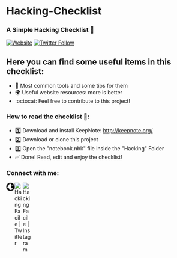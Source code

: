 # Hacking-Checklist

### A Simple Hacking Checklist 👾

[![Website](https://img.shields.io/website?label=Hackingfacile.it&style=for-the-badge&url=https%3A%2F%2Fhackingfacile.it)](https://hackingfacile.it)
[![Twitter Follow](https://img.shields.io/twitter/follow/facile_hacking?label=Follow%20on%20Twitter!&style=for-the-badge)](https://twitter.com/facile_hacking)


## Here you can find some useful items in this checklist:

- 📝 Most common tools and some tips for them
- 🌍 Useful website resources: more is better
- :octocat: Feel free to contribute to this project!


### How to read the checklist 📘:

- 1️⃣ Download and install KeepNote: http://keepnote.org/
- 2️⃣ Download or clone this project
- 3️⃣ Open the "notebook.nbk" file inside the "Hacking" Folder
- ✅ Done! Read, edit and enjoy the checklist!


### Connect with me:

[<img align="left" alt="Hacking Facile | Website" width="22px" src="https://raw.githubusercontent.com/iconic/open-iconic/master/svg/globe.svg" />][website]
[<img align="left" alt="Hacking Facile | Twitter" width="22px" src="https://cdn.jsdelivr.net/npm/simple-icons@v3/icons/twitter.svg" />][twitter]
[<img align="left" alt="Hacking Facile | Instagram" width="22px" src="https://cdn.jsdelivr.net/npm/simple-icons@v3/icons/instagram.svg" />][instagram]


[website]: https://hackingfacile.it
[course]: http://vsCodeHero.com
[twitter]: https://twitter.com/facile_hacking
[youtube]: https://youtube.com/codeSTACKr
[instagram]: https://www.instagram.com/hackingfacile/
[linkedin]: https://linkedin.com/in/codeSTACKr
[webdevplaylist]: https://www.youtube.com/playlist?list=PLkwxH9e_vrAJ0WbEsFA9W3I1W-g_BTsbt
[jsplaylist]: https://www.youtube.com/playlist?list=PLkwxH9e_vrALRJKu7wfXby3MKeflhTu6B
[cssplaylist]: https://www.youtube.com/playlist?list=PLkwxH9e_vrALSdvZuEh6gqQdmDoDIoqz4
[reactplaylist]: https://www.youtube.com/playlist?list=PLkwxH9e_vrAK4TdffpxKY3QGyHCpxFcQ0